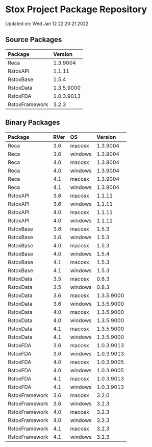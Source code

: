 # Stox Project Package Repository


Updated on: Wed Jan 12 22:20:21 2022
## Source Packages

|Package        |Version    |
|:--------------|:----------|
|Reca           |1.3.9004   |
|RstoxAPI       |1.1.11     |
|RstoxBase      |1.5.4      |
|RstoxData      |1.3.5.9000 |
|RstoxFDA       |1.0.3.9013 |
|RstoxFramework |3.2.3      |

## Binary Packages

|Package        |RVer |OS      |Version    |
|:--------------|:----|:-------|:----------|
|Reca           |3.6  |macosx  |1.3.9004   |
|Reca           |3.6  |windows |1.3.9004   |
|Reca           |4.0  |macosx  |1.3.9004   |
|Reca           |4.0  |windows |1.3.9004   |
|Reca           |4.1  |macosx  |1.3.9004   |
|Reca           |4.1  |windows |1.3.9004   |
|RstoxAPI       |3.6  |macosx  |1.1.11     |
|RstoxAPI       |3.6  |windows |1.1.11     |
|RstoxAPI       |4.0  |macosx  |1.1.11     |
|RstoxAPI       |4.0  |windows |1.1.11     |
|RstoxBase      |3.6  |macosx  |1.5.3      |
|RstoxBase      |3.6  |windows |1.5.3      |
|RstoxBase      |4.0  |macosx  |1.5.3      |
|RstoxBase      |4.0  |windows |1.5.4      |
|RstoxBase      |4.1  |macosx  |1.5.3      |
|RstoxBase      |4.1  |windows |1.5.3      |
|RstoxData      |3.5  |macosx  |0.8.3      |
|RstoxData      |3.5  |windows |0.8.3      |
|RstoxData      |3.6  |macosx  |1.3.5.9000 |
|RstoxData      |3.6  |windows |1.3.5.9000 |
|RstoxData      |4.0  |macosx  |1.3.5.9000 |
|RstoxData      |4.0  |windows |1.3.5.9000 |
|RstoxData      |4.1  |macosx  |1.3.5.9000 |
|RstoxData      |4.1  |windows |1.3.5.9000 |
|RstoxFDA       |3.6  |macosx  |1.0.3.9013 |
|RstoxFDA       |3.6  |windows |1.0.3.9013 |
|RstoxFDA       |4.0  |macosx  |1.0.3.9005 |
|RstoxFDA       |4.0  |windows |1.0.3.9005 |
|RstoxFDA       |4.1  |macosx  |1.0.3.9013 |
|RstoxFDA       |4.1  |windows |1.0.3.9013 |
|RstoxFramework |3.6  |macosx  |3.2.0      |
|RstoxFramework |3.6  |windows |3.2.3      |
|RstoxFramework |4.0  |macosx  |3.2.3      |
|RstoxFramework |4.0  |windows |3.2.3      |
|RstoxFramework |4.1  |macosx  |3.2.3      |
|RstoxFramework |4.1  |windows |3.2.3      |
